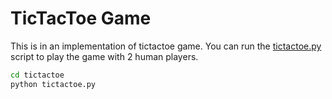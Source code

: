# TicTacToe Game

This is in an implementation of tictactoe game. You can run the [tictactoe.py](tictactoe/tictactoe.py) script to play the game with 2 human players.

```bash
cd tictactoe
python tictactoe.py
```
